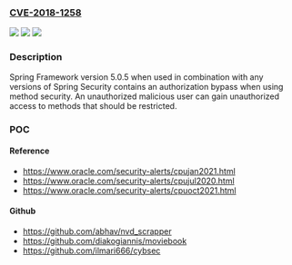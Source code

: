### [CVE-2018-1258](https://cve.mitre.org/cgi-bin/cvename.cgi?name=CVE-2018-1258)
![](https://img.shields.io/static/v1?label=Product&message=Spring%20Framework&color=blue)
![](https://img.shields.io/static/v1?label=Version&message=n%2Fa&color=blue)
![](https://img.shields.io/static/v1?label=Vulnerability&message=Authorization%20Bypass&color=brighgreen)

### Description

Spring Framework version 5.0.5 when used in combination with any versions of Spring Security contains an authorization bypass when using method security. An unauthorized malicious user can gain unauthorized access to methods that should be restricted.

### POC

#### Reference
- https://www.oracle.com/security-alerts/cpujan2021.html
- https://www.oracle.com/security-alerts/cpujul2020.html
- https://www.oracle.com/security-alerts/cpuoct2021.html

#### Github
- https://github.com/abhav/nvd_scrapper
- https://github.com/diakogiannis/moviebook
- https://github.com/ilmari666/cybsec

